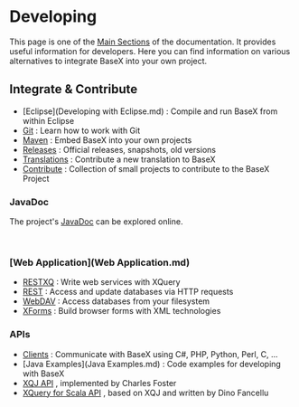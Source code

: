 
# Developing
 


 
This page is one of the [Main Sections](index.md) of the documentation. It provides useful information for developers. Here you can find information on various alternatives to integrate BaseX into your own project. 

 
## Integrate & Contribute
 * [Eclipse](Developing with Eclipse.md) : Compile and run BaseX from within Eclipse 
 * [Git](Git.md) : Learn how to work with Git 
 * [Maven](Maven.md) : Embed BaseX into your own projects 
 * [Releases](Releases.md) : Official releases, snapshots, old versions 
 * [Translations](Translations.md) : Contribute a new translation to BaseX 
 * [Contribute](Contribute.md) : Collection of small projects to contribute to the BaseX Project 

### JavaDoc

The project's [JavaDoc](http://docs.basex.org/javadoc) can be explored online. 


  
### [Web Application](Web Application.md)
 * [RESTXQ](RESTXQ.md) : Write web services with XQuery 
 * [REST](REST.md) : Access and update databases via HTTP requests 
 * [WebDAV](WebDAV.md) : Access databases from your filesystem 
 * [XForms](XForms.md) : Build browser forms with XML technologies 

### APIs
 * [Clients](Clients.md) : Communicate with BaseX using C#, PHP, Python, Perl, C, ... 
 * [Java Examples](Java Examples.md) : Code examples for developing with BaseX 
 * [XQJ API](http://xqj.net/basex) , implemented by Charles Foster 
 * [XQuery for Scala API](https://github.com/fancellu/xqs) , based on XQJ and written by Dino Fancellu 

 

